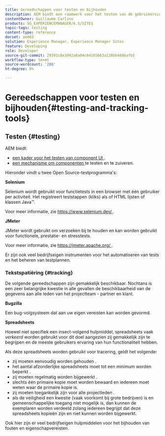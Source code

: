 ```yaml
---
title: Gereedschappen voor testen en bijhouden
description: AEM biedt een raamwerk voor het testen van de gebruikersinterface van componenten en een mechanisme voor het testen en opsporen van fouten in componenten
contentOwner: Guillaume Carlino
products: SG_EXPERIENCEMANAGER/6.5/SITES
topic-tags: testing
content-type: reference
docset: aem65
solution: Experience Manager, Experience Manager Sites
feature: Developing
role: Developer
source-git-commit: 29391c8e3042a8a04c64165663a228bb4886afb5
workflow-type: tm+mt
source-wordcount: '288'
ht-degree: 0%

---
```


# Gereedschappen voor testen en bijhouden{#testing-and-tracking-tools}

## Testen {#testing}

AEM biedt:

* [ een kader voor het testen van component UI ](/help/sites-developing/hobbes.md).
* [ een mechanisme om componenten ](/help/sites-developing/developer-mode.md) te testen en te zuiveren.

Hieronder vindt u twee Open Source-testprogramma&#39;s:

**Selenium**

Selenium wordt gebruikt voor functietests in een browser met één gebruiker per activiteit. Het registreert teststappen (kliks) als of HTML lijsten of klassen Java™.

Voor meer informatie, zie [ https://www.selenium.dev/ ](https://www.selenium.dev/).

**JMeter**

JMeter wordt gebruikt om verzoeken bij te houden en kan worden gebruikt voor functionele, prestatie- en stresstests.

Voor meer informatie, zie [ https://jmeter.apache.org/ ](https://jmeter.apache.org/).

Er zijn ook veel bedrijfseigen instrumenten voor het automatiseren van tests en het beheren van testplannen.

### Tekstspatiëring {#tracking}

De volgende gereedschappen zijn gemakkelijk beschikbaar. Nochtans is een zeer belangrijke kwestie in alle gevallen de beschikbaarheid van de gegevens aan alle leden van het projectteam - partner en klant.

**Bugzilla**

Een bug-volgsysteem dat aan uw eigen vereisten kan worden gevormd.

**Spreadsheets**

Hoewel niet specifiek een insect-volgend hulpmiddel, spreadsheets vaak *verkeerd* worden gebruikt voor dit doel aangezien zij gemakkelijk zijn te begrijpen en de meeste gebruikers ervaring van hun functionaliteit hebben.

Als deze spreadsheets worden gebruikt voor tracering, geldt het volgende:

* zij moeten eenvoudig worden gehouden .
* het aantal afzonderlijke spreadsheets moet tot een minimum worden beperkt .
* zij moeten regelmatig worden bijgewerkt .
* slechts één primaire kopie moet worden bewaard en iedereen moet weten waar de primaire kopie is.
* zij moeten toegankelijk zijn voor alle projectleden .
* als de veiligheid een kwestie (vaak voorkomt bij grote bedrijven) is en gemeenschappelijke toegang niet mogelijk is, dan kunnen de exemplaren worden verdeeld zolang iedereen begrijpt dat deze spreadsheets kopieën zijn en niet kunnen worden bijgewerkt.

Ook hier zijn er veel bedrijfseigen hulpmiddelen voor het bijhouden van fouten en eigenschapvereisten.
